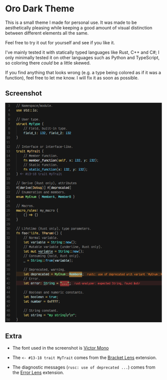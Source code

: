 # Oro Dark Theme

This is a small theme I made for personal use. It was made to be aesthetically
pleasing while keeping a good amount of visual distinction between different
elements all the same.

Feel free to try it out for yourself and see if you like it.

I've mainly tested it with statically typed languages like Rust, C++ and C#; I
only minimally tested it on other languages such as Python and TypeScript, so
coloring there *could* be a little skewed.

If you find anything that looks wrong (e.g. a type being colored as if it was
a function), feel free to let me know. I will fix it as soon as possible.

## Screenshot

![image][image]

## Extra

- The font used in the screenshot is [Victor Mono][victor-mono]

- The `<- #13-18 trait MyTrait` comes from the [Bracket Lens][bracket-lens]
  extension.

- The diagnostic messages (`rusc: use of deprecated ...`) comes from the
  [Error Lens][error-lens] extension.

[image]: https://raw.githubusercontent.com/deimonn/oro-theme/0d48e749e0763c34e75e019c3d12b3a2ca753640/assets/demo.png
[victor-mono]: https://rubjo.github.io/victor-mono/
[bracket-lens]: https://marketplace.visualstudio.com/items?itemName=wraith13.bracket-lens
[error-lens]: https://marketplace.visualstudio.com/items?itemName=usernamehw.errorlens